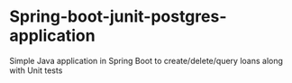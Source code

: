 # Spring-boot-junit-postgres-application
 Simple Java application in Spring Boot to create/delete/query loans along with Unit tests
